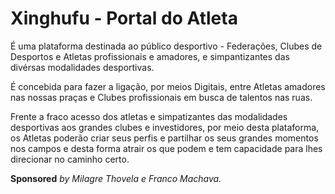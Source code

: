 # Xinghufu - Portal do Atleta

É uma plataforma destinada ao público desportivo - Federações, Clubes de Desportos e Atletas profissionais e amadores, e simpantizantes das divérsas modalidades desportivas.

É concebida para fazer a ligação, por meios Digitais, entre Atletas amadores nas nossas praças e Clubes profissionais em busca de talentos nas ruas.

Frente a fraco acesso dos atletas e simpatizantes das modalidades  desportivas aos grandes clubes e investidores, por meio desta plataforma, os Atletas poderão criar seus perfis e partilhar os seus grandes momentos nos campos e desta forma atrair os que podem e tem capacidade para lhes direcionar no caminho certo.











**Sponsored** _by Milagre Thovela e Franco Machava._

